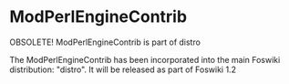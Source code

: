 # ModPerlEngineContrib
OBSOLETE! ModPerlEngineContrib is part of distro

The ModPerlEngineContrib has been incorporated into the main Foswiki distribution: "distro".
It will be released as part of Foswiki 1.2
